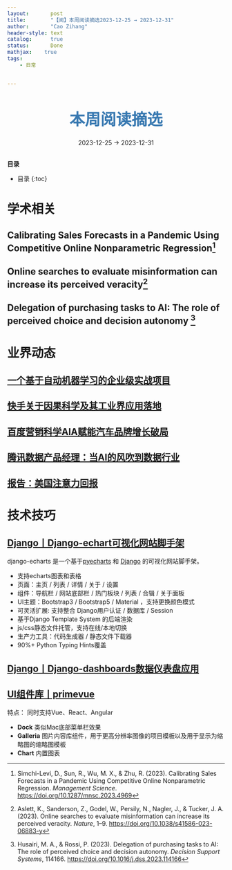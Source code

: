 ```yaml
---
layout:       post
title:        "【阅】本周阅读摘选2023-12-25 → 2023-12-31"
author:       "Cao Zihang"
header-style: text
catalog:      true
status:		  Done
mathjax: 	true
tags:
    - 日常


---
```


<center style="margin-bottom: 20px; margin-top: 50px"><font color="#3879B1" style="line-height: 1.4;font-weight: 700;font-size: 36px;box-sizing: border-box; ">本周阅读摘选</font></center>

<center style=" margin-bottom: 30px;">2023-12-25 → 2023-12-31</center>

<font style="font-weight: bold;">目录</font>

* 目录
{:toc}

# 学术相关

## Calibrating Sales Forecasts in a Pandemic Using Competitive Online Nonparametric Regression[^1]



## Online searches to evaluate misinformation can increase its perceived veracity[^2]



## Delegation of purchasing tasks to AI: The role of perceived choice and decision autonomy [^3]

# 业界动态

## [一个基于自动机器学习的企业级实战项目](https://mp.weixin.qq.com/s/cDztXoUdM2yfah12Rh2Xjg)



## [快手关于因果科学及其工业界应用落地](https://mp.weixin.qq.com/s/v6gADqCiav8T9-xiOd3Aeg)



## [百度营销科学AIA赋能汽车品牌增长破局](https://mp.weixin.qq.com/s/MHRfZFNTbY0gAeYvMRilMg)



## [腾讯数据产品经理：当AI的风吹到数据行业](https://mp.weixin.qq.com/s/dEBMYDzjVNrLiRvWiELAVQ)



## [报告：美国注意力回报](https://mp.weixin.qq.com/s/eP6dNDMHS1UEC-APbQ21Zg)



# 技术技巧

## [Django丨Django-echart可视化网站脚手架](https://django-echarts.readthedocs.io/)

django-echarts 是一个基于[pyecharts](https://github.com/pyecharts/pyecharts) 和 [Django](https://www.djangoproject.com/) 的可视化网站脚手架。

- 支持echarts图表和表格
- 页面：主页 / 列表 / 详情 / 关于 / 设置
- 组件：导航栏 / 网站底部栏 / 热门板块 / 列表 / 合辑 / 关于面板
- UI主题：Bootstrap3 / Bootstrap5 / Material ，支持更换颜色模式
- 可灵活扩展: 支持整合 Django用户认证 / 数据库 / Session
- 基于Django Template System 的后端渲染
- js/css静态文件托管，支持在线/本地切换
- 生产力工具：代码生成器 / 静态文件下载器
- 90%+ Python Typing Hints覆盖

## [Django丨Django-dashboards数据仪表盘应用](https://wildfish-django-dashboards.readthedocs.io/en/latest/)

## [UI组件库丨primevue](https://primevue.org/)

特点： 同时支持Vue、React、Angular 

- **Dock** 类似Mac底部菜单栏效果
- **Galleria** 图片内容库组件，用于更高分辨率图像的项目模板以及用于显示为缩略图的缩略图模板
- **Chart** 内置图表

[^1]: Simchi-Levi, D., Sun, R., Wu, M. X., & Zhu, R. (2023). Calibrating Sales Forecasts in a Pandemic Using Competitive Online Nonparametric Regression. *Management Science*. https://doi.org/10.1287/mnsc.2023.4969
[^2]: Aslett, K., Sanderson, Z., Godel, W., Persily, N., Nagler, J., & Tucker, J. A. (2023). Online searches to evaluate misinformation can increase its perceived veracity. *Nature*, 1–9. https://doi.org/10.1038/s41586-023-06883-y
[^3]: Husairi, M. A., & Rossi, P. (2023). Delegation of purchasing tasks to AI: The role of perceived choice and decision autonomy. *Decision Support Systems*, 114166. https://doi.org/10.1016/j.dss.2023.114166
